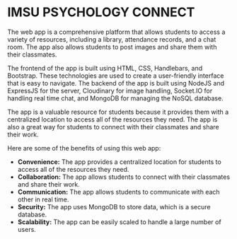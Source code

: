 # IMSU PSYCHOLOGY CONNECT

The web app is a comprehensive platform that allows students to access a variety of resources, including a library, attendance records, and a chat room. The app also allows students to post images and share them with their classmates.

The frontend of the app is built using HTML, CSS, Handlebars, and Bootstrap. These technologies are used to create a user-friendly interface that is easy to navigate. The backend of the app is built using NodeJS and ExpressJS for the server, Cloudinary for image handling, Socket.IO for handling real time chat, and MongoDB for managing the NoSQL database.

The app is a valuable resource for students because it provides them with a centralized location to access all of the resources they need. The app is also a great way for students to connect with their classmates and share their work.

Here are some of the benefits of using this web app:

* **Convenience:** The app provides a centralized location for students to access all of the resources they need.
* **Collaboration:** The app allows students to connect with their classmates and share their work.
* **Communication:** The app allows students to communicate with each other in real time.
* **Security:** The app uses MongoDB to store data, which is a secure database.
* **Scalability:** The app can be easily scaled to handle a large number of users.
